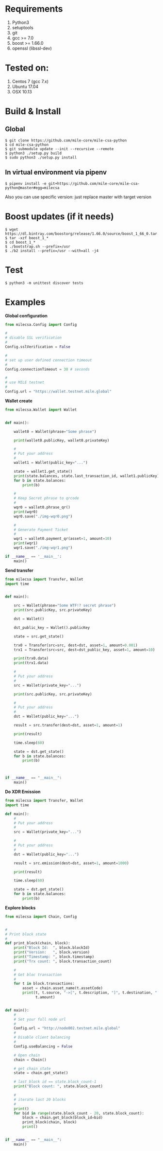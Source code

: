 # Requirements 

1. Python3
1. setuptools
1. git
1. gcc >= 7.0
1. boost >= 1.66.0
1. openssl (libssl-dev)


# Tested on:

1. Centos 7 (gcc 7.x)
1. Ubuntu 17.04
1. OSX 10.13

# Build & Install

## Global

    $ git clone https://github.com/mile-core/mile-csa-python
    $ cd mile-csa-python
    $ git submodule update --init --recursive --remote
    $ python3 ./setup.py build
    $ sudo python3 ./setup.py install

## In virtual environment via pipenv

    $ pipenv install -e git+https://github.com/mile-core/mile-csa-python@master#egg=milecsa

Also you can use specific version: just replace master with target version
    
# Boost updates (if it needs)

    $ wget https://dl.bintray.com/boostorg/release/1.66.0/source/boost_1_66_0.tar.gz
    $ tar -xzf boost_1_*
    $ cd boost_1_*
    $ ./bootstrap.sh --prefix=/usr
    $ ./b2 install --prefix=/usr --with=all -j4
        
    
# Test

    $ python3 -m unittest discover tests
     
     
# Examples

**Global configuration**
```python
from milecsa.Config import Config

#
# disable SSL verification
#
Config.sslVerification = False

#
# set up user defined connection timeout
#
Config.connectionTimeout = 30 # seconds

#
# use MILE testnet 
#
Config.url = "https://wallet.testnet.mile.global"

```

**Wallet create**
```python
from milecsa.Wallet import Wallet


def main():

    wallet0 = Wallet(phrase="Some phrase")

    print(wallet0.publicKey, wallet0.privateKey)

    #
    # Put your address
    #
    wallet1 = Wallet(public_key="...")

    state = wallet1.get_state()
    print(state.balances, state.last_transaction_id, wallet1.publicKey)
    for b in state.balances:
        print(b)

    #
    # Keep Secret phrase to qrcode
    #
    wqr0 = wallet0.phrase_qr()
    print(wqr0)
    wqr0.save("./img-wqr0.png")

    #
    # Generate Payment Ticket
    #
    wqr1 = wallet0.payment_qr(asset=1, amount=10)
    print(wqr1)
    wqr1.save("./img-wqr1.png")

if __name__ == '__main__':
    main()
```

**Send transfer**
```python
from milecsa import Transfer, Wallet
import time


def main():

    src = Wallet(phrase="Some WTF!? secret phrase")
    print(src.publicKey, src.privateKey)

    dst = Wallet()

    dst_public_key = Wallet().publicKey

    state = src.get_state()

    trx0 = Transfer(src=src, dest=dst, asset=1, amount=0.001)
    trx1 = Transfer(src=src, dest=dst_public_key, asset=1, amount=10)

    print(trx0.data)
    print(trx1.data)

    #
    # Put your address
    #
    src = Wallet(private_key="...")

    print(src.publicKey, src.privateKey)

    #
    # Put your address
    #
    dst = Wallet(public_key="...")

    result = src.transfer(dest=dst, asset=1, amount=1)

    print(result)

    time.sleep(60)

    state = dst.get_state()
    for b in state.balances:
        print(b)



if __name__ == "__main__":
    main()
```

**Do XDR Emission**
```python
from milecsa import Transfer, Wallet
import time

def main():
    #
    # Put your address
    #
    src = Wallet(private_key="...")

    #
    # Put your address
    #
    dst = Wallet(public_key="...")

    result = src.emission(dest=dst, asset=1, amount=1000)

    print(result)

    time.sleep(60)

    state = dst.get_state()
    for b in state.balances:
        print(b)

```

**Explore blocks**

```python
from milecsa import Chain, Config


#
# Print block state
#
def print_block(chain, block):
    print("Block Id:  ", block.blockId)
    print("Version:   ", block.version)
    print("Timestamp: ", block.timestamp)
    print("Trx count: ", block.transaction_count)

    #
    # Get bloc transaction
    #
    for t in block.transactions:
        asset = chain.asset_name(t.assetCode)
        print(t, t.source, "->[", t.description, "]", t.destination, " asset: ", t.assetCode, asset, " amount: ",
              t.amount)


def main():
    #
    # Set your full node url
    #
    Config.url = "http://node002.testnet.mile.global"
    #
    # Disable client balancing
    #
    Config.useBalancing = False

    # Open chain
    chain = Chain()

    # get chain state
    state = chain.get_state()

    # last block id == state.block_count-1
    print("Block count: ", state.block_count)

    #
    # iterate last 20 blocks
    #
    print()
    for bid in range(state.block_count - 20, state.block_count):
        block = chain.get_block(block_id=bid)
        print_block(chain, block)
        print()


if __name__ == "__main__":
    main()

```